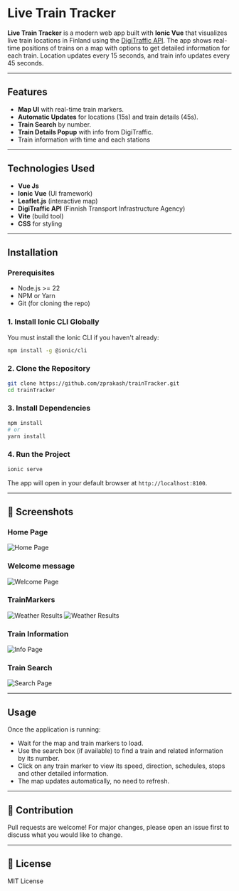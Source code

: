 
# Live Train Tracker

**Live Train Tracker** is a modern web app built with **Ionic Vue** that visualizes live train locations in Finland using the [DigiTraffic API](https://www.digitraffic.fi/). The app shows real-time positions of trains on a map with options to get detailed information for each train. Location updates every 15 seconds, and train info updates every 45 seconds.

---

## Features

- **Map UI** with real-time train markers.
- **Automatic Updates** for locations (15s) and train details (45s).
- **Train Search** by number.
- **Train Details Popup** with info from DigiTraffic.
- Train information with time and each stations

---

## Technologies Used

- **Vue Js**
- **Ionic Vue** (UI framework)
- **Leaflet.js** (interactive map)
- **DigiTraffic API** (Finnish Transport Infrastructure Agency)
- **Vite** (build tool)
- **CSS** for styling

---

## Installation

### Prerequisites

- Node.js >= 22
- NPM or Yarn
- Git (for cloning the repo)

### 1. Install Ionic CLI Globally
You must install the Ionic CLI if you haven't already:

```bash
npm install -g @ionic/cli
```

### 2. Clone the Repository

```bash
git clone https://github.com/zprakash/trainTracker.git
cd trainTracker
```

### 3. Install Dependencies

```bash
npm install
# or
yarn install
```

### 4. Run the Project

```bash
ionic serve
```

The app will open in your default browser at `http://localhost:8100`.

---

## 📸 Screenshots

### Home Page
<img src="screenshots/homepage.png" alt="Home Page"/>

### Welcome message
<img src="screenshots/welcome.png" alt="Welcome Page"/>

### TrainMarkers
<img src="screenshots/trainlocation.png" alt="Weather Results"/>
<img src="screenshots/trainmarkers.png" alt="Weather Results"/>

### Train Information
<img src="screenshots/TrainInformationandtracking.png" alt="Info Page"/>

### Train Search
<img src="screenshots/TrainSearch.png" alt="Search Page"/>

---

## Usage

Once the application is running:

- Wait for the map and train markers to load.
- Use the search box (if available) to find a train and related information by its number.
- Click on any train marker to view its speed, direction, schedules, stops and other detailed information.
- The map updates automatically, no need to refresh.

---


## 💬 Contribution

Pull requests are welcome! For major changes, please open an issue first to discuss what you would like to change.

---

## 📄 License

MIT License 
